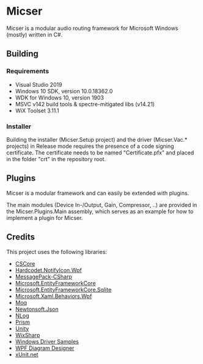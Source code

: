 # MicserMicser is a modular audio routing framework for Microsoft Windows (mostly) written in C#.## Building### Requirements* Visual Studio 2019 * Windows 10 SDK, version 10.0.18362.0 * WDK for Windows 10, version 1903 * MSVC v142 build tools & spectre-mitigated libs (v14.21)* WiX Toolset 3.11.1### InstallerBuilding the installer (Micser.Setup project) and the driver (Micser.Vac.* projects) in Release mode requires the presence of a code signing certificate.The certificate needs to be named "Certificate.pfx" and placed in the folder "crt" in the repository root.## PluginsMicser is a modular framework and can easily be extended with plugins.The main modules (Device In-/Output, Gain, Compressor, ..) are provided in the Micser.Plugins.Main assembly, which serves as an example for how to implement a plugin for Micser.## CreditsThis project uses the following libraries:* [CSCore](https://github.com/filoe/cscore)* [Hardcodet.NotifyIcon.Wpf](http://www.hardcodet.net/wpf-notifyicon)* [MessagePack-CSharp](https://github.com/neuecc/MessagePack-CSharp)* [Microsoft.EntityFrameworkCore](https://docs.microsoft.com/ef/core/)* [Microsoft.EntityFrameworkCore.Sqlite](https://docs.microsoft.com/ef/core/)* [Microsoft.Xaml.Behaviors.Wpf](https://github.com/Microsoft/XamlBehaviorsWpf)* [Moq](https://github.com/moq/moq4)* [Newtonsoft.Json](https://www.newtonsoft.com/json)* [NLog](https://nlog-project.org/)* [Prism](https://github.com/PrismLibrary/Prism)* [Unity](https://github.com/unitycontainer/unity)* [WixSharp](https://github.com/oleg-shilo/wixsharp)* [Windows Driver Samples](https://github.com/Microsoft/Windows-driver-samples)* [WPF Diagram Designer](https://www.codeproject.com/Articles/22952/WPF-Diagram-Designer-Part-1)* [xUnit.net](https://github.com/xunit/xunit)